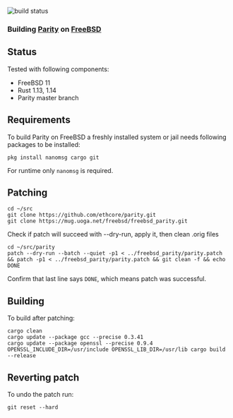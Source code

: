 ![build status](https://mug.uoga.net/freebsd/freebsd_parity/badges/master/build.svg)
### Building [Parity](https://github.com/ethcore/parity) on [FreeBSD](https://www.freebsd.org)

## Status
Tested with following components:
- FreeBSD 11
- Rust 1.13, 1.14
- Parity master branch

## Requirements
To build Parity on FreeBSD a freshly installed system or jail needs following packages to be installed:
```shell
pkg install nanomsg cargo git
```
For runtime only `nanomsg` is required.

## Patching

```shell
cd ~/src
git clone https://github.com/ethcore/parity.git
git clone https://mug.uoga.net/freebsd/freebsd_parity.git
```

Check if patch will succeed with --dry-run, apply it, then clean .orig files
```shell
cd ~/src/parity
patch --dry-run --batch --quiet -p1 < ../freebsd_parity/parity.patch && patch -p1 < ../freebsd_parity/parity.patch && git clean -f && echo DONE
```
Confirm that last line says `DONE`, which means patch was successful.

## Building
To build after patching:
```shell
cargo clean
cargo update --package gcc --precise 0.3.41
cargo update --package openssl --precise 0.9.4
OPENSSL_INCLUDE_DIR=/usr/include OPENSSL_LIB_DIR=/usr/lib cargo build --release
```

## Reverting patch
To undo the patch run:
```shell
git reset --hard
```
